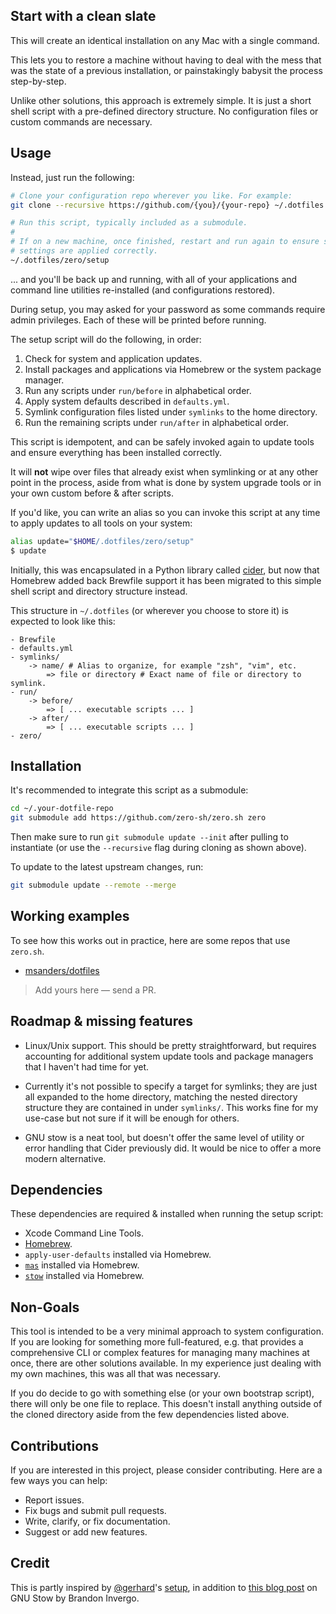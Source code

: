 ## Start with a clean slate

This will create an identical installation on any Mac with a single command.

This lets you to restore a machine without having to deal with the mess that was
the state of a previous installation, or painstakingly babysit the process
step-by-step.

Unlike other solutions, this approach is extremely simple. It is just a short
shell script with a pre-defined directory structure. No configuration files or
custom commands are necessary.

## Usage

Instead, just run the following:

```sh
# Clone your configuration repo wherever you like. For example:
git clone --recursive https://github.com/{you}/{your-repo} ~/.dotfiles

# Run this script, typically included as a submodule.
#
# If on a new machine, once finished, restart and run again to ensure system 
# settings are applied correctly.
~/.dotfiles/zero/setup
```

... and you'll be back up and running, with all of your applications and command
line utilities re-installed (and configurations restored).

During setup, you may asked for your password as some commands require admin
privileges. Each of these will be printed before running.

The setup script will do the following, in order:

1. Check for system and application updates.
2. Install packages and applications via Homebrew or the system package manager.
3. Run any scripts under `run/before` in alphabetical order.
4. Apply system defaults described in `defaults.yml`.
5. Symlink configuration files listed under `symlinks` to the home directory.
6. Run the remaining scripts under `run/after` in alphabetical order.

This script is idempotent, and can be safely invoked again to update tools
and ensure everything has been installed correctly.

It will **not** wipe over files that already exist when symlinking or at any
other point in the process, aside from what is done by system upgrade tools or
in your own custom before & after scripts.

If you'd like, you can write an alias so you can invoke this script at any time
to apply updates to all tools on your system:

```sh
alias update="$HOME/.dotfiles/zero/setup"
$ update
```

Initially, this was encapsulated in a Python library called
[cider](https://github.com/msanders/cider), but now that Homebrew added back
Brewfile support it has been migrated to this simple shell script and directory
structure instead.

This structure in `~/.dotfiles` (or wherever you choose to store it) is expected
to look like this:

```
- Brewfile
- defaults.yml
- symlinks/
    -> name/ # Alias to organize, for example "zsh", "vim", etc.
        => file or directory # Exact name of file or directory to symlink.
- run/
    -> before/
        => [ ... executable scripts ... ]
    -> after/
        => [ ... executable scripts ... ]
- zero/
```

## Installation

It's recommended to integrate this script as a submodule:

```sh
cd ~/.your-dotfile-repo
git submodule add https://github.com/zero-sh/zero.sh zero
```

Then make sure to run `git submodule update --init` after pulling to instantiate
(or use the `--recursive` flag during cloning as shown above).

To update to the latest upstream changes, run: 

```sh
git submodule update --remote --merge
```

## Working examples

To see how this works out in practice, here are some repos that use `zero.sh`.

- [msanders/dotfiles](https://github.com/msanders/dotfiles)

> Add yours here — send a PR.

## Roadmap & missing features

- Linux/Unix support. This should be pretty straightforward, but requires
  accounting for additional system update tools and package managers that I
  haven't had time for yet.

- Currently it's not possible to specify a target for symlinks; they are just
  all expanded to the home directory, matching the nested directory structure
  they are contained in under `symlinks/`. This works fine for my use-case but
  not sure if it will be enough for others.

- GNU stow is a neat tool, but doesn't offer the same level of utility or error
  handling that Cider previously did. It would be nice to offer a more modern
  alternative.

## Dependencies

These dependencies are required & installed when running the setup script:

- Xcode Command Line Tools.
- [Homebrew](https://brew.sh).
- `apply-user-defaults` installed via Homebrew.
- [`mas`](https://github.com/mas-cli/mas) installed via Homebrew.
- [`stow`](https://www.gnu.org/software/stow/) installed via Homebrew.

## Non-Goals

This tool is intended to be a very minimal approach to system configuration. If
you are looking for something more full-featured, e.g. that provides a
comprehensive CLI or complex features for managing many machines at once, there
are other solutions available. In my experience just dealing with my own
machines, this was all that was necessary.

If you do decide to go with something else (or your own bootstrap script), there
will only be one file to replace. This doesn't install anything outside of the
cloned directory aside from the few dependencies listed above.

## Contributions

If you are interested in this project, please consider contributing. Here are a
few ways you can help:

- Report issues.
- Fix bugs and submit pull requests.
- Write, clarify, or fix documentation.
- Suggest or add new features.

## Credit

This is partly inspired by [@gerhard](https://github.com/gerhard)'s
[setup](https://github.com/gerhard/setup), in addition to [this blog
post](http://brandon.invergo.net/news/2012-05-26-using-gnu-stow-to-manage-your-dotfiles.html)
on GNU Stow by Brandon Invergo.
